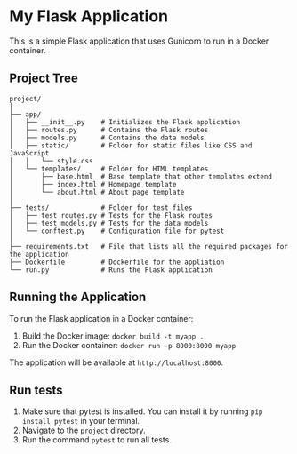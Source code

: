 # My Flask Application

This is a simple Flask application that uses Gunicorn to run in a Docker container.

## Project Tree

```
project/
│
├── app/
│   ├── __init__.py    # Initializes the Flask application
│   ├── routes.py      # Contains the Flask routes
│   ├── models.py      # Contains the data models
│   ├── static/        # Folder for static files like CSS and JavaScript
│   │   └── style.css
│   └── templates/     # Folder for HTML templates
│       ├── base.html  # Base template that other templates extend
│       ├── index.html # Homepage template
│       └── about.html # About page template
│
├── tests/             # Folder for test files
│   ├── test_routes.py # Tests for the Flask routes
│   ├── test_models.py # Tests for the data models
│   └── conftest.py    # Configuration file for pytest
│
├── requirements.txt   # File that lists all the required packages for the application
├── Dockerfile         # Dockerfile for the appliation
└── run.py             # Runs the Flask application
```

## Running the Application

To run the Flask application in a Docker container:

1. Build the Docker image: `docker build -t myapp .`
2. Run the Docker container: `docker run -p 8000:8000 myapp`

The application will be available at `http://localhost:8000`.

## Run tests 
1. Make sure that pytest is installed. You can install it by running `pip install pytest` in your terminal.
2. Navigate to the `project` directory.
3. Run the command `pytest` to run all tests.